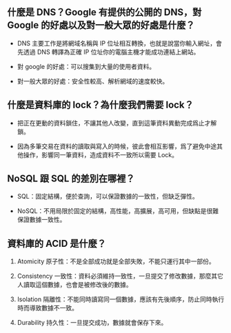 ## 什麼是 DNS？Google 有提供的公開的 DNS，對 Google 的好處以及對一般大眾的好處是什麼？

- DNS 主要工作是將網域名稱與 IP 位址相互轉換，也就是說當你輸入網址，會先透過 DNS 轉譯為正確 IP 位址你的電腦主機才能成功連結上網站。

- 對 google 的好處：可以搜集到大量的使用者資料。

- 對一般大眾的好處：安全性較高、解析網域的速度較快。

## 什麼是資料庫的 lock？為什麼我們需要 lock？

- 把正在更動的資料鎖住，不讓其他人改變，直到這筆資料異動完成爲止才解鎖。

- 因為多筆交易在資料的讀取與寫入的時候，彼此會相互影響，爲了避免中途其他操作，影響同一筆資料，造成資料不一致所以需要 Lock。

## NoSQL 跟 SQL 的差別在哪裡？

- SQL：固定結構，便於查詢，可以保證數據的一致性，但缺乏彈性。

- NoSQL：不用局限於固定的結構，高性能，高擴展，高可用，但缺點是很難保證數據一致性。

## 資料庫的 ACID 是什麼？

1. Atomicity 原子性：不是全部成功就是全部失敗，不能只運行其中一部份。

2. Consistency 一致性：資料必須維持一致性，一旦提交了修改數據，那麼其它人讀取這個數據，也會是被修改後的數據。

3. Isolation 隔離性：不能同時讀寫同一個數據，應該有先後順序，防止同時執行時而導致數據不一致。

4. Durability 持久性：一旦提交成功，數據就會保存下來。
